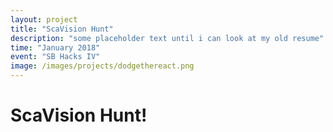 ```yaml
---
layout: project
title: "ScaVision Hunt"
description: "some placeholder text until i can look at my old resume"
time: "January 2018"
event: "SB Hacks IV"
image: /images/projects/dodgethereact.png
---
```


# ScaVision Hunt!